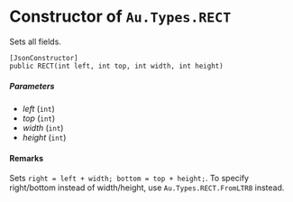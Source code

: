 # Constructor of `Au.Types.RECT`

Sets all fields.

```
[JsonConstructor]
public RECT(int left, int top, int width, int height)
```

##### Parameters

- *left*  (`int`)
- *top*  (`int`)
- *width*  (`int`)
- *height*  (`int`)

#### Remarks

Sets `right = left + width; bottom = top + height;`. To specify right/bottom instead of width/height, use `Au.Types.RECT.FromLTRB` instead.